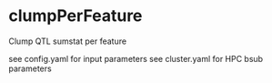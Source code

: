 # clumpPerFeature
 Clump QTL sumstat per feature

see config.yaml for input parameters
see cluster.yaml for HPC bsub parameters

